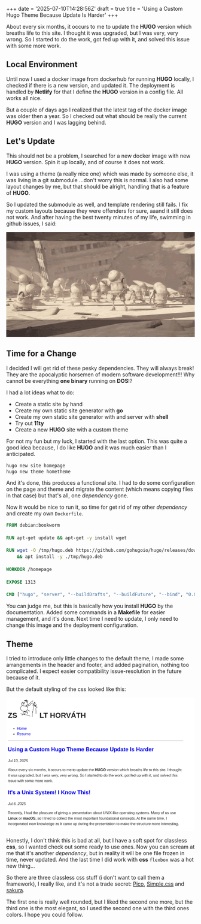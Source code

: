 +++
date = '2025-07-10T14:28:56Z'
draft = true
title = 'Using a Custom Hugo Theme Because Update Is Harder'
+++

About every six months, it occurs to me to update the **HUGO** version which breaths life to this site. I thought it was upgraded, but I was very, very wrong. So I started to do the work, got fed up with it, and solved this issue with some more work.

<!--more-->

## Local Environment

Until now I used a docker image from dockerhub for running **HUGO** locally, I checked if there is a new version, and updated it. The deployment is handled by **Netlify** for that I define the **HUGO** version in a config file. All works all nice.

But a couple of days ago I realized that the latest tag of the docker image was older then a year. So I checked out what should be really the current **HUGO** version and I was lagging behind.

## Let's Update

This should not be a problem, I searched for a new docker image with new **HUGO** version. Spin it up locally, and of course it does not work.

I was using a theme (a really nice one) which was made by someone else, it was living in a git submodule ...don't worry this is normal. I also had some layout changes by me, but that should be alright, handling that is a feature of **HUGO**.

So I updated the submodule as well, and template rendering still fails. I fix my custom layouts because they were offenders for sure, aaand it still does not work. And after having the best twenty minutes of my life, swimming in github issues, I said:

![this cannot continue](nier-automata-this-cannout-continue.gif)

## Time for a Change

I decided I will get rid of these pesky dependencies. They will always break! They are the apocalyptic horsemen of modern software development!!! Why cannot be everything **one binary** running on **DOS**!?

I had a lot ideas what to do:

- Create a static site by hand
- Create my own static site generator with **go**
- Create my own static site generator with and server with **shell**
- Try out **11ty**
- Create a new **HUGO** site with a custom theme

For not my fun but my luck, I started with the last option. This was quite a good idea because, I do like **HUGO** and it was much easier than I anticipated.

```shell
hugo new site homepage
hugo new theme hometheme
```

And it's done, this produces a functional site. I had to do some configuration on the page and theme and migrate the content (which means copying files in that case) but that's all, one _dependency_ gone.

Now it would be nice to run it, so time for get rid of my other _dependency_ and create my own `Dockerfile`.

```Dockerfile
FROM debian:bookworm

RUN apt-get update && apt-get -y install wget

RUN wget -O /tmp/hugo.deb https://github.com/gohugoio/hugo/releases/download/v0.147.9/hugo_0.147.9_linux-amd64.deb \
    && apt install -y ./tmp/hugo.deb

WORKDIR /homepage

EXPOSE 1313

CMD ["hugo", "server", "--buildDrafts", "--buildFuture", "--bind", "0.0.0.0"]
```

You can judge me, but this is basically how you install **HUGO** by the documentation. Added some commands in a **Makefile** for easier management, and it's done. Next time I need to update, I only need to change this image and the deployment configuration.

## Theme

I tried to introduce only little changes to the default theme, I made some arrangements in the header and footer, and added pagination, nothing too complicated. I expect easier compatibility issue-resolution in the future because of it.

But the default styling of the css looked like this:

![default theme](default.png)

Honestly, I don't think this is bad at all, but I have a soft spot for classless **css**, so I wanted check out some ready to use ones. Now you can scream at me that it's another _dependency_, but in reality it will be one file frozen in time, never updated. And the last time I did work with **css** `flexbox` was a hot new thing...

So there are three classless css stuff (i don't want to call them a framework), I really like, and it's not a trade secret: [Pico](https://picocss.com/), [Simple.css](https://simplecss.org/) and [sakura](https://oxal.org/projects/sakura/).

The first one is really well rounded, but I liked the second one more, but the third one is the most elegant, so I used the second one with the third ones colors. I hope you could follow.


